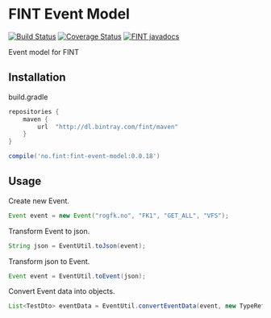 # FINT Event Model

[![Build Status](https://travis-ci.org/FINTmodels/fint-event-model.svg?branch=master)](https://travis-ci.org/FINTmodels/fint-event-model) 
[![Coverage Status](https://coveralls.io/repos/github/FINTmodels/fint-event-model/badge.svg?branch=master)](https://coveralls.io/github/FINTmodels/fint-event-model?branch=master)
[![FINT javadocs](https://img.shields.io/badge/FINT-javadoc-blue.svg)](https://docs.felleskomponent.no/docs/fint-event-model/)

Event model for FINT

## Installation

build.gradle

```groovy
repositories {
    maven {
        url  "http://dl.bintray.com/fint/maven"
    }
}

compile('no.fint:fint-event-model:0.0.18')
```

## Usage

Create new Event.

```java
Event event = new Event("rogfk.no", "FK1", "GET_ALL", "VFS");
```

Transform Event to json.

```java
String json = EventUtil.toJson(event);
```

Transform json to Event.

```java
Event event = EventUtil.toEvent(json);
```

Convert Event data into objects.

```java
List<TestDto> eventData = EventUtil.convertEventData(event, new TypeReference<List<TestDto>>() {});
```